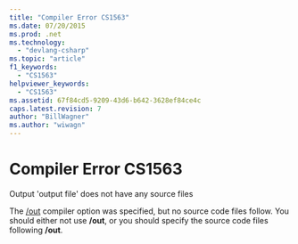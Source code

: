 ```yaml
---
title: "Compiler Error CS1563"
ms.date: 07/20/2015
ms.prod: .net
ms.technology: 
  - "devlang-csharp"
ms.topic: "article"
f1_keywords: 
  - "CS1563"
helpviewer_keywords: 
  - "CS1563"
ms.assetid: 67f84cd5-9209-43d6-b642-3628ef84ce4c
caps.latest.revision: 7
author: "BillWagner"
ms.author: "wiwagn"
---
```

# Compiler Error CS1563
Output 'output file' does not have any source files  
  
 The [/out](../../csharp/language-reference/compiler-options/out-compiler-option.md) compiler option was specified, but no source code files follow. You should either not use **/out**, or you should specify the source code files following **/out**.
